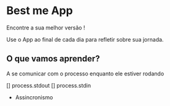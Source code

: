 # Best me App

Encontre a sua melhor versão !

Use o App ao final de cada dia para refletir sobre sua jornada.

## O que vamos aprender?

A se comunicar com o processo enquanto ele estiver rodando

[] process.stdout
[] process.stdin

* Assincronismo